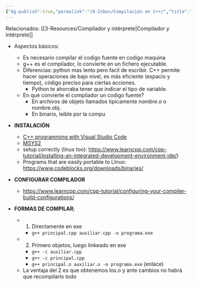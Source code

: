 ```yaml
---
{"dg-publish":true,"permalink":"/0-Inbox/Compilación en C++/","title":"Compilación en C++","noteIcon":""}
---
```


Relacionados: [[3-Resources/Compilador y intérprete\|Compilador y intérprete]]

- Aspectos básicos:
	- Es necesario compilar el codigo fuente en codigo maquina
	- g++ es el compilador, lo convierte en un fichero ejecutable.
	- Diferencias: python mas lento pero facil de escribir. C++ permite hacer operaciones de bajo nivel, es más eficiente (espacio y tiempo), código preciso para ciertas acciones.
		- Python te ahorraba tener que indicar el tipo de variable.
	- En qué convierte el compilador un codigo fuente?
		- En archivos de objeto llamados tipicamente *nombre.o* o nombre.obj.
		- En binario, leíble por la compu

- **INSTALACIÓN**
	- [C++ programming with Visual Studio Code](https://code.visualstudio.com/docs/languages/cpp#_example-install-mingwx64)
	- [MSYS2](https://www.msys2.org/)
	- setup correctly (linux too): https://www.learncpp.com/cpp-tutorial/installing-an-integrated-development-environment-ide/)
	- Programs that are easily portable to LInux: https://www.codeblocks.org/downloads/binaries/

- **CONFIGURAR COMPILADOR**
	- https://www.learncpp.com/cpp-tutorial/configuring-your-compiler-build-configurations/

- **FORMAS DE COMPILAR**;
	- 1)  Directamente en exe
		- ``g++ principal.cpp auxiliar.cpp -o programa.exe``
	- 2)  Primero objetos, luego linkeado en exe
		- ``g++ -c auxiliar.cpp``
		- ``g++ -c principal.cpp``
		- `g++ principal.o auxiliar.o -o programa.exe` (enlace)
	- La ventaja del 2 es que obtenemos los.o y ante cambios no habrá que recompilarlo todo
